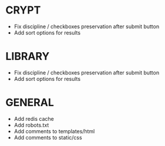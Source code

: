 # CRYPT
* Fix discipline / checkboxes preservation after submit button 
* Add sort options for results
# LIBRARY
* Fix discipline / checkboxes preservation after submit button 
* Add sort options for results
# GENERAL
* Add redis cache
* Add robots.txt
* Add comments to templates/html
* Add comments to static/css
